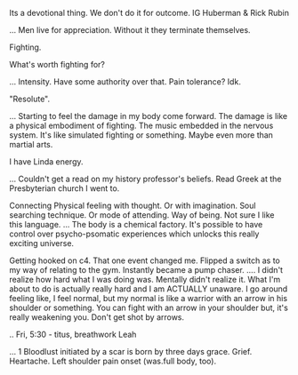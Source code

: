 Its a devotional thing. We don't do it for outcome. IG Huberman & Rick Rubin

...
Men live for appreciation. Without it they terminate themselves.

Fighting.

What's worth fighting for?

...
Intensity.
Have some authority over that.
Pain tolerance? Idk.

"Resolute".

...
Starting to feel the damage in my body come forward. The damage is like a physical embodiment of fighting. The music embedded in the nervous system. It's like simulated fighting or something. Maybe even more than martial arts.

I have Linda energy.

...
Couldn't get a read on my history professor's beliefs. Read Greek at the Presbyterian church I went to.

Connecting Physical feeling with thought. Or with imagination.
Soul searching technique. Or mode of attending. Way of being. Not sure I like this language.
...
The body is a chemical factory. It's possible to have control over psycho-psomatic experiences which unlocks this really exciting universe.

Getting hooked on c4. That one event changed me. Flipped a switch as to my way of relating to the gym. Instantly became a pump chaser.
....
I didn't realize how hard what I was doing was. Mentally didn't realize it. What I'm about to do is actually really hard and I am ACTUALLY unaware. I go around feeling like, I feel normal, but my normal is like a warrior with an arrow in his shoulder or something. You can fight with an arrow in your shoulder but, it's really weakening you. Don't get shot by arrows.

..
Fri, 5:30 - titus, breathwork
Leah

...
1
Bloodlust initiated by a scar is born by three days grace. Grief. Heartache. Left shoulder pain onset (was.full body, too).
